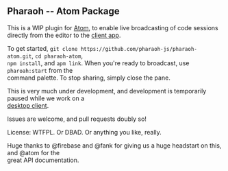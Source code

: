 ## Pharaoh -- Atom Package

This is a WIP plugin for [Atom](http://atom.io), to enable live broadcasting of code sessions  
directly from the editor to the [client app](https://github.com/pharaoh-js/pharaoh).

To get started, `git clone https://github.com/pharaoh-js/pharaoh-atom.git`, `cd pharaoh-atom`,  
`npm install`, and `apm link`. When you're ready to broadcast, use `pharoah:start` from the  
command palette. To stop sharing, simply close the pane.

This is very much under development, and development is temporarily paused while we work on a  
[desktop client](https://github.com/pharaoh-js/Pharaoh/tree/electron).

Issues are welcome, and pull requests doubly so!

License: WTFPL. Or DBAD. Or anything you like, really.

Huge thanks to @firebase and @fank for giving us a huge headstart on this, and @atom for the  
great API documentation.
